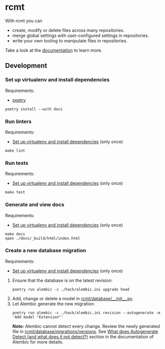 # rcmt

With rcmt you can

- create, modify or delete files across many repositories.
- merge global settings with user-configured settings in repositories.
- write your own tooling to manipulate files in repositories.

Take a look at the [documentation](https://rcmt.readthedocs.io/) to learn more.

## Development

### Set up virtualenv and install dependencies

Requirements:
- [poetry](https://python-poetry.org/)

```shell
poetry install --with docs
```

### Run linters

Requirements:
- [Set up virtualenv and install dependencies](#set-up-virtualenv-and-install-dependencies) (only once)

```shell
make lint
```

### Run tests

Requirements:
- [Set up virtualenv and install dependencies](#set-up-virtualenv-and-install-dependencies) (only once)

```shell
make test
```

### Generate and view docs

Requirements:
- [Set up virtualenv and install dependencies](#set-up-virtualenv-and-install-dependencies) (only once)

```shell
make docs
open ./docs/_build/html/index.html
```

### Create a new database migration

Requirements:
- [Set up virtualenv and install dependencies](#set-up-virtualenv-and-install-dependencies) (only once)

1. Ensure that the database is on the latest revision:
   ```shell
   poetry run alembic -c ./hack/alembic.ini upgrade head
   ```
2. Add, change or delete a model in [rcmt/database/\_\_init\_\_.py](./rcmt/database/__init__.py).
3. Let Alembic generate the new migration:
   ```shell
   poetry run alembic -c ./hack/alembic.ini revision --autogenerate -m 'Add model "Extension"'
   ```
   **Note:** Alembic cannot detect every change. Review the newly generated file in [rcmt/database/migrations/versions](./rcmt/database/migrations/versions).
   See [What does Autogenerate Detect (and what does it not detect?)](https://alembic.sqlalchemy.org/en/latest/autogenerate.html#what-does-autogenerate-detect-and-what-does-it-not-detect)
   section in the documentation of Alembic for more details.
